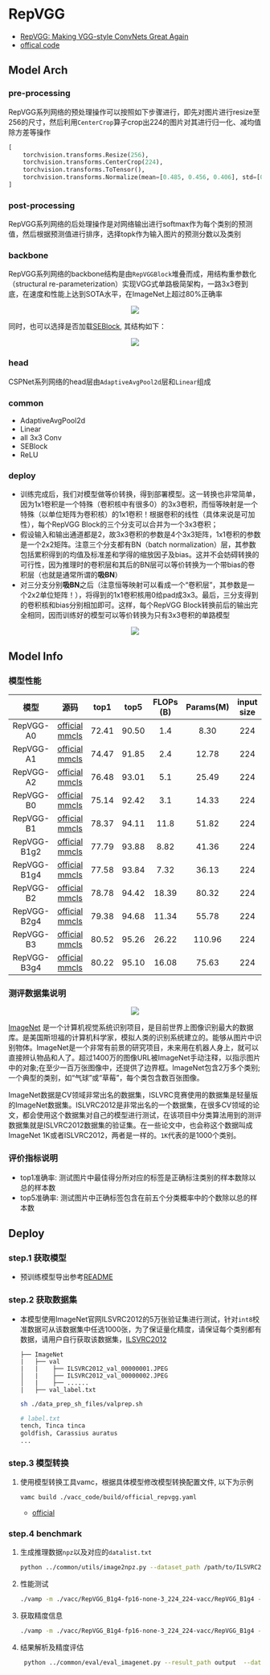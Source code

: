 # RepVGG

- [RepVGG: Making VGG-style ConvNets Great Again](https://arxiv.org/abs/2101.03697)
- [offical code](https://github.com/DingXiaoH/RepVGG)

## Model Arch

### pre-processing

RepVGG系列网络的预处理操作可以按照如下步骤进行，即先对图片进行resize至256的尺寸，然后利用`CenterCrop`算子crop出224的图片对其进行归一化、减均值除方差等操作

```python
[
    torchvision.transforms.Resize(256),
    torchvision.transforms.CenterCrop(224),
    torchvision.transforms.ToTensor(),
    torchvision.transforms.Normalize(mean=[0.485, 0.456, 0.406], std=[0.229, 0.224, 0.225],),
]
```

### post-processing

RepVGG系列网络的后处理操作是对网络输出进行softmax作为每个类别的预测值，然后根据预测值进行排序，选择topk作为输入图片的预测分数以及类别

### backbone

RepVGG系列网络的backbone结构是由`RepVGGBlock`堆叠而成，用结构重参数化（structural re-parameterization）实现VGG式单路极简架构，一路3x3卷到底，在速度和性能上达到SOTA水平，在ImageNet上超过80%正确率
<div align=center><img src="../../images/repvgg/block.png"></div>

同时，也可以选择是否加载[SEBlock](https://arxiv.org/abs/1709.01507), 其结构如下：
<div align=center><img src="../../images/repvgg/se.png"></div>


### head

CSPNet系列网络的head层由`AdaptiveAvgPool2d`层和`Linear`组成

### common

- AdaptiveAvgPool2d
- Linear
- all 3x3 Conv
- SEBlock
- ReLU


### deploy
- 训练完成后，我们对模型做等价转换，得到部署模型。这一转换也非常简单，因为1x1卷积是一个特殊（卷积核中有很多0）的3x3卷积，而恒等映射是一个特殊（以单位矩阵为卷积核）的1x1卷积！根据卷积的线性（具体来说是可加性），每个RepVGG Block的三个分支可以合并为一个3x3卷积；
- 假设输入和输出通道都是2，故3x3卷积的参数是4个3x3矩阵，1x1卷积的参数是一个2x2矩阵。注意三个分支都有BN（batch normalization）层，其参数包括累积得到的均值及标准差和学得的缩放因子及bias。这并不会妨碍转换的可行性，因为推理时的卷积层和其后的BN层可以等价转换为一个带bias的卷积层（也就是通常所谓的**吸BN**）
- 对三分支分别**吸BN**之后（注意恒等映射可以看成一个“卷积层”，其参数是一个2x2单位矩阵！），将得到的1x1卷积核用0给pad成3x3。最后，三分支得到的卷积核和bias分别相加即可。这样，每个RepVGG Block转换前后的输出完全相同，因而训练好的模型可以等价转换为只有3x3卷积的单路模型
<div align=center><img src="../../images/repvgg/deploy.png"></div>


## Model Info

### 模型性能

| 模型  | 源码 | top1  | top5 | FLOPs (B) | Params(M) | input size |
| :---: | :--: | :--: | :--: | :---: | :----: | :--------: |
| RepVGG-A0 |[official](https://github.com/DingXiaoH/RepVGG) <br>[mmcls](https://github.com/open-mmlab/mmclassification/tree/v0.23.2/configs/repvgg)</br>|   72.41   |   90.50   | 1.4 |    8.30    |    224    |
|  RepVGG-A1  | [official](https://github.com/DingXiaoH/RepVGG)<br/>[mmcls](https://github.com/open-mmlab/mmclassification/tree/v0.23.2/configs/repvgg)</br> | 74.47 | 91.85 |    2.4    |   12.78   |    224     |
|  RepVGG-A2  | [official](https://github.com/DingXiaoH/RepVGG)<br>[mmcls](https://github.com/open-mmlab/mmclassification/tree/v0.23.2/configs/repvgg)</br> | 76.48 | 93.01 |    5.1    |   25.49   |    224     |
|  RepVGG-B0  | [official](https://github.com/DingXiaoH/RepVGG)<br>[mmcls](https://github.com/open-mmlab/mmclassification/tree/v0.23.2/configs/repvgg)</br> | 75.14 | 92.42 |    3.1    |   14.33   |    224     |
|  RepVGG-B1  | [official](https://github.com/DingXiaoH/RepVGG)<br/>[mmcls](https://github.com/open-mmlab/mmclassification/tree/v0.23.2/configs/repvgg)</br> | 78.37 | 94.11 |   11.8    |   51.82   |    224     |
| RepVGG-B1g2 | [official](https://github.com/DingXiaoH/RepVGG)<br>[mmcls](https://github.com/open-mmlab/mmclassification/tree/v0.23.2/configs/repvgg)</br> | 77.79 | 93.88 |   8.82    |   41.36   |    224     |
| RepVGG-B1g4 | [official](https://github.com/DingXiaoH/RepVGG)<br/>[mmcls](https://github.com/open-mmlab/mmclassification/tree/v0.23.2/configs/repvgg)</br> | 77.58 | 93.84 |   7.32    |   36.13   |    224     |
|  RepVGG-B2  | [official](https://github.com/DingXiaoH/RepVGG)<br/>[mmcls](https://github.com/open-mmlab/mmclassification/tree/v0.23.2/configs/repvgg)</br> | 78.78 | 94.42 |   18.39   |   80.32   |    224     |
| RepVGG-B2g4 | [official](https://github.com/DingXiaoH/RepVGG)<br/>[mmcls](https://github.com/open-mmlab/mmclassification/tree/v0.23.2/configs/repvgg)</br> | 79.38 | 94.68 |   11.34   |   55.78   |    224     |
|  RepVGG-B3  | [official](https://github.com/DingXiaoH/RepVGG)<br/>[mmcls](https://github.com/open-mmlab/mmclassification/tree/v0.23.2/configs/repvgg)</br> | 80.52 | 95.26 |   26.22   |  110.96   |    224     |
| RepVGG-B3g4 | [official](https://github.com/DingXiaoH/RepVGG)<br/>[mmcls](https://github.com/open-mmlab/mmclassification/tree/v0.23.2/configs/repvgg)</br> | 80.22 | 95.10 |   16.08   |   75.63   |    224     |



### 测评数据集说明

<div align=center><img src="../../images/datasets/imagenet.jpg"></div>

[ImageNet](https://image-net.org) 是一个计算机视觉系统识别项目，是目前世界上图像识别最大的数据库。是美国斯坦福的计算机科学家，模拟人类的识别系统建立的。能够从图片中识别物体。ImageNet是一个非常有前景的研究项目，未来用在机器人身上，就可以直接辨认物品和人了。超过1400万的图像URL被ImageNet手动注释，以指示图片中的对象;在至少一百万张图像中，还提供了边界框。ImageNet包含2万多个类别; 一个典型的类别，如“气球”或“草莓”，每个类包含数百张图像。

ImageNet数据是CV领域非常出名的数据集，ISLVRC竞赛使用的数据集是轻量版的ImageNet数据集。ISLVRC2012是非常出名的一个数据集，在很多CV领域的论文，都会使用这个数据集对自己的模型进行测试，在该项目中分类算法用到的测评数据集就是ISLVRC2012数据集的验证集。在一些论文中，也会称这个数据叫成ImageNet 1K或者ISLVRC2012，两者是一样的。`1K`代表的是1000个类别。

### 评价指标说明

- top1准确率: 测试图片中最佳得分所对应的标签是正确标注类别的样本数除以总的样本数
- top5准确率: 测试图片中正确标签包含在前五个分类概率中的个数除以总的样本数

## Deploy
### step.1 获取模型
- 预训练模型导出参考[README](./source_code/README.md)

### step.2 获取数据集
- 本模型使用ImageNet官网ILSVRC2012的5万张验证集进行测试，针对`int8`校准数据可从该数据集中任选1000张，为了保证量化精度，请保证每个类别都有数据，请用户自行获取该数据集，[ILSVRC2012](https://image-net.org/challenges/LSVRC/2012/index.php)

    ```
    ├── ImageNet
    |   ├── val
    |   |    ├── ILSVRC2012_val_00000001.JPEG
    │   |    ├── ILSVRC2012_val_00000002.JPEG
    │   |    ├── ......
    |   ├── val_label.txt
    ```

    ```bash
    sh ./data_prep_sh_files/valprep.sh
    ```

    ```bash
    # label.txt
    tench, Tinca tinca
    goldfish, Carassius auratus
    ...
    ```

### step.3 模型转换

1. 使用模型转换工具vamc，根据具体模型修改模型转换配置文件, 以下为示例
    ```bash
    vamc build ./vacc_code/build/official_repvgg.yaml
    ```
    - [official](./vacc_code/build/official_repvgg.yaml)



### step.4 benchmark
1. 生成推理数据`npz`以及对应的`datalist.txt`
    ```bash
    python ../common/utils/image2npz.py --dataset_path /path/to/ILSVRC2012_img_val --target_path  /path/to/input_npz  --text_path npz_datalist.txt
    ```
2. 性能测试
    ```bash
    ./vamp -m ./vacc/RepVGG_B1g4-fp16-none-3_224_224-vacc/RepVGG_B1g4 --vdsp_params ./vacc_code/vdsp_params/official-repvgg_b1-vdsp_params.json  -i 1 -p 1 -b 1
    ```
    

3. 获取精度信息
    ```bash
    ./vamp -m ./vacc/RepVGG_B1g4-fp16-none-3_224_224-vacc/RepVGG_B1g4 --vdsp_params ./vacc_code/vdsp_params/official-repvgg_b1-vdsp_params.json  -i 1 -p 1 -b 1 --datalist npz_datalist.txt --path_output output
    ```
4. 结果解析及精度评估
   ```bash
    python ../common/eval/eval_imagenet.py --result_path output  --datalist npz_datalist.txt --label data/label/imagenet.txt
    ```
